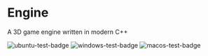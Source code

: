# Engine
A 3D game engine written in modern C++

![ubuntu-test-badge](https://github.com/shlomnissan/engine/actions/workflows/ubuntu-test.yml/badge.svg)
![windows-test-badge](https://github.com/shlomnissan/engine/actions/workflows/windows-test.yml/badge.svg)
![macos-test-badge](https://github.com/shlomnissan/engine/actions/workflows/macos-test.yml/badge.svg)
